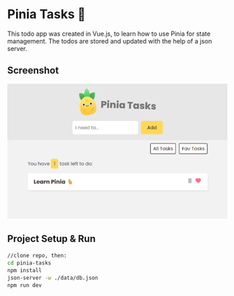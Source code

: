 # Pinia Tasks 🍍

This todo app was created in Vue.js, to learn how to use Pinia for state management. 
The todos are stored and updated with the help of a json server. 

## Screenshot

![app screenshot](https://github.com/AnnaHittaller/pinia-tasks/blob/main/src/assets/Pinia-Tasks_screenshot.png) 

## Project Setup & Run

```sh
//clone repo, then:
cd pinia-tasks
npm install
json-server -w ./data/db.json
npm run dev
```